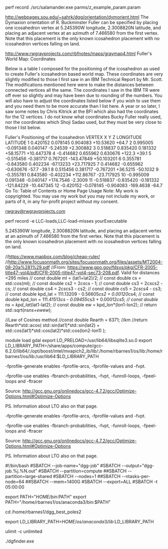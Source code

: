 perf record ./src/salamander.exe parms/z_example_param.param

http://webpages.sou.edu/~sahrk/dgg/orientation/dymorient.html
The Dymaxion orientation of R. Buckminster Fuller can be specified by placing one icosahedron vertex at 5.245390W longitude, 2.3008820N latitude, and placing an adjacent vertex at an azimuth of 7.466580 from the first vertex. Note that this placement is the only known icosahedron placement with no icosahedron vertices falling on land. 


http://www.rwgrayprojects.com/rbfnotes/maps/graymap4.html
Fuller's World Map: Coordinates


Below is a table I composed for the positioning of the icosahedron as used to create Fuller's icosahedron based world map. These coordinates are very slightly modified to those I first saw in an IBM Technical Report by Mr. Scott. The modifications mentioned here were to make the distances between connected vertices all the same. The coordinates I saw in the IBM TR were off ever so slightly and may have been due to rounding of the numbers. You will also have to adjust the coordinates listed below if you wish to use them and you need them to be more accurate than I list here. A year or so later, I saw some notes by Chris Kitrick at the BFI which also had the coordinates for the 12 vertices. I do not know what coordinates Bucky Fuller really used, nor the coordinates which Shoji Sadao used, but they must be very close to those I list below.

Fuller's Positioning of the Icosahedron
VERTEX  X Y Z LONGITUDE LATITUDE
1   0.420152  0.078145   0.904083  +10.53620 +64.7
2   0.995005  -0.091348  0.040147   -5.24539  +2.300882
3   0.518837  0.835420   0.181332  +58.15771 +10.447378
4   -0.414682 0.655962   0.630676 +122.3     +39.1
5   -0.515456 -0.381717  0.767201 -143.47849 +50.103201
6   0.355781  -0.843580  0.402234  -67.13233 +23.717925
7   0.414682  -0.655962 -0.630676  -57.7     -39.1
8   0.515456  0.381717  -0.767201  +36.5215  -50.1032
9   -0.355781 0.843580  -0.402234 +112.86767 -23.717925
10  -0.995009 0.091348  -0.040147 +174.7546   -2.3009
11  -0.518837 -0.835420 -0.181332 -121.84229 -10.447345
12  -0.420152 -0.078145 -0.904083 -169.4638  -64.7
Go To: Table of Contents or Home Page
Usage Note: My work is copyrighted. You may use my work but you may not include my work, or parts of it, in any for-profit project without my consent.

rwgray@rwgrayprojects.com


perf record -e LLC-loads,LLC-load-misses yourExecutable


 5.245390W longitude, 2.3008820N latitude, and placing an adjacent vertex at an azimuth of 7.466580 from the first vertex. Note that this placement is the only known icosahedron placement with no icosahedron vertices falling on land. 






  //https://www.mapbox.com/blog/cheap-ruler/
  //http://www.focusonmath.org/sites/focusonmath.org/files/assets/MT2004-08-20a%281%29.pdf
  //From: https://www.gpo.gov/fdsys/pkg/CFR-2005-title47-vol4/pdf/CFR-2005-title47-vol4-sec73-208.pdf. Valid for distances <295 miles
  // const double ml      = (lat1+lat2)/2;
  // const double cs      = std::cos(ml);
  // const double cs2     = 2*cs*cs  - 1;
  // const double cs3     = 2*cs*cs2 - cs;
  // const double cs4     = 2*cs*cs3 - cs2;
  // const double cs5     = 2*cs*cs4 - cs3;
  // const double kpd_lat = 111.13209    - 0.56605*cs2 + 0.00120*cs4;
  // const double kpd_lon = 111.41513*cs - 0.09455*cs3 + 0.00012*cs5;
  // const double ns      = kpd_lat*(lat1-lat2);
  // const double ew      = kpd_lon*(lon1-lon2);
  // return std::sqrt(ns*ns+ew*ew);

  //Law of Cosines method
  //const double Rearth = 6371; //km
  //return Rearth*std::acos( std::sin(lat1)*std::sin(lat2) + std::cos(lat1)*std::cos(lat2)*std::cos(lon2-lon1) );








module load gdal
export LD_PRELOAD=/usr/lib64/libsqlite3.so.0
export LD_LIBRARY_PATH=/share/apps/compute/gcc-6.2.0/lib64/:/opt/boost/intel/mvapich2_ib/lib/:/home/rbarnes1/os/lib:/home/rbarnes1/os/lib:/usr/lib64:$LD_LIBRARY_PATH






-fprofile-generate enables -fprofile-arcs, -fprofile-values and -fvpt.

-fprofile-use enables -fbranch-probabilities, -fvpt, -funroll-loops, -fpeel-loops and -ftracer

Source: http://gcc.gnu.org/onlinedocs/gcc-4.7.2/gcc/Optimize-Options.html#Optimize-Options

PS. Information about LTO also on that page.

-fprofile-generate enables -fprofile-arcs, -fprofile-values and -fvpt.

-fprofile-use enables -fbranch-probabilities, -fvpt, -funroll-loops, -fpeel-loops and -ftracer

Source: http://gcc.gnu.org/onlinedocs/gcc-4.7.2/gcc/Optimize-Options.html#Optimize-Options

PS. Information about LTO also on that page.












#!/bin/bash
#SBATCH --job-name="dgg-job"
#SBATCH --output="dgg-job.%j.%N.out"
#SBATCH --partition=compute
##SBATCH --partition=large-shared
#SBATCH --nodes=1
##SBATCH --ntasks-per-node=64
##SBATCH --mem=1400G
#SBATCH --export=ALL
#SBATCH -t 05:00:00

export PATH="$HOME/bin:$PATH"
export PATH="/home/rbarnes1/os/anaconda3/bin:$PATH"

cd /home/rbarnes1/dgg_best_poles2

export LD_LIBRARY_PATH=$HOME/os/anaconda3/lib:$LD_LIBRARY_PATH

ulimit -c unlimited

./dgfinder.exe



